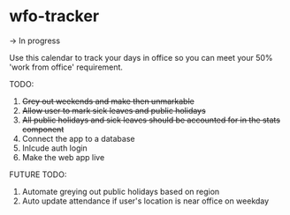 # wfo-tracker

-> In progress

Use this calendar to track your days in office so you can meet your 50% 'work from office' requirement.

TODO:
1. ~~Grey out weekends and make then unmarkable~~
2. ~~Allow user to mark sick leaves and public holidays~~
3. ~~All public holidays and sick leaves should be accounted for in the stats component~~
4. Connect the app to a database 
5. Inlcude auth login
6. Make the web app live


FUTURE TODO:
1. Automate greying out public holidays based on region
2. Auto update attendance if user's location is near office on weekday